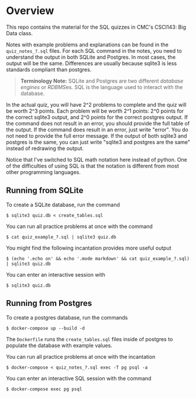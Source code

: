 # Overview

This repo contains the material for the SQL quizzes in CMC's CSCI143: Big Data class.

Notes with example problems and explanations can be found in the `quiz_notes_?.sql` files.
For each SQL command in the notes,
you need to understand the output in both SQLite and Postgres.
In most cases, the output will be the same.
Differences are usually because sqlite3 is less standards compliant than postgres.

> **Terminology Note:**
> SQLite and Postgres are two different *database engines* or *RDBMS*es.
> SQL is the language used to interact with the database.

In the actual quiz, you will have 2^2 problems to complete and the quiz will be worth 2^3 points.
Each problem will be worth 2^1 points:
2^0 points for the correct sqlite3 output,
and 2^0 points for the correct postgres output.
If the command does not result in an error, you should provide the full table of the output.
If the command does result in an error, just write "error".
You do not need to provide the full error message.
If the output of both sqlite3 and postgres is the same,
you can just write "sqlite3 and postgres are the same" instead of redrawing the output.

Notice that I've switched to SQL math notation here instead of python.
One of the difficulties of using SQL is that the notation is different from most other programming languages.

## Running from SQLite

To create a SQLite database, run the command
```
$ sqlite3 quiz.db < create_tables.sql
```

You can run all practice problems at once with the command
```
$ cat quiz_example_?.sql | sqlite3 quiz.db
```

You might find the following incantation provides more useful output
```
$ (echo '.echo on' && echo '.mode markdown' && cat quiz_example_?.sql) | sqlite3 quiz.db
```

You can enter an interactive session with
```
$ sqlite3 quiz.db
```

## Running from Postgres

To create a postgres database, run the commands
```
$ docker-compose up --build -d
```
The `Dockerfile` runs the `create_tables.sql` files inside of postgres to populate the database with example values.

You can run all practice problems at once with the incantation
```
$ docker-compose < quiz_notes_?.sql exec -T pg psql -a
```

You can enter an interactive SQL session with the command
```
$ docker-compose exec pg psql
```
